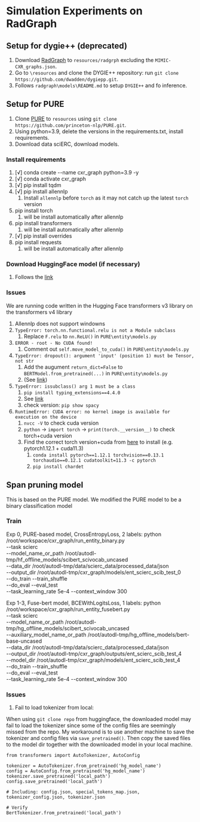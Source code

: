 # Simulation Experiments on RadGraph

## Setup for dygie++ (deprecated)

1. Download [RadGraph](https://physionet.org/content/radgraph/1.0.0/) to `resources/radgrph` excluding the `MIMIC-CXR_graphs.json`.
2. Go to `\resources` and clone the DYGIE++ repository: run `git clone https://github.com/dwadden/dygiepp.git`.
3. Follows `radgraph\models\README.md` to setup `DYGIE++` and fo inference.

## Setup for PURE

1. Clone [PURE](https://github.com/princeton-nlp/PURE) to `resources` using `git clone https://github.com/princeton-nlp/PURE.git`.
2. Using python=3.9, delete the versions in the requirements.txt, install requirements.
3. Download data sciERC, download models.

### Install requirements

1. [√] conda create --name cxr_graph python=3.9 -y
2. [√] conda activate cxr_graph
3. [√] pip install tqdm
4. [√] pip install allennlp
   1. Install `allennlp` before `torch` as it may not catch up the latest `torch` version
5. pip install torch
   1. will be install automatically after allennlp
6. pip install transformers
   1. will be install automatically after allennlp
7. [√] pip install overrides
8. pip install requests
   1. will be install automatically after allennlp

### Download HuggingFace model (if necessary)

1. Follows the [link](https://huggingface.co/docs/transformers/installation#offline-mode)


### Issues

We are running code written in the Hugging Face transformers v3 library on the transformers v4 library

1. Allennlp does not support windowns
2. `TypeError: torch.nn.functional.relu is not a Module subclass`
   1. Replace `F.relu` to `nn.ReLU()` in `PURE\entity\models.py`
3. `ERROR - root - No CUDA found!`
   1. Comment out `self.move_model_to_cuda()` in `PURE\entity\models.py`
4. `TypeError: dropout(): argument 'input' (position 1) must be Tensor, not str`
   1. Add the augument `return_dict=False` to `BERTModel.from_pretrained(...)` in `PURE\entity\models.py`
   2. (See [link](https://stackoverflow.com/questions/65082243/dropout-argument-input-position-1-must-be-tensor-not-str-when-using-bert))
5. `TypeError: issubclass() arg 1 must be a class`
   1. `pip install typing_extensions==4.4.0`
   2. See [link](https://github.com/explosion/spaCy/issues/12659)
   3. check version: `pip show spacy`
6. `RuntimeError: CUDA error: no kernel image is available for execution on the device` 
   1. `nvcc -V` to check cuda version
   2. `python` -> `import torch` -> `print(torch.__version__)` to check torch+cuda version
   3. Find the correct torch version+cuda from [here](https://pytorch.org/get-started/previous-versions/) to install (e.g. pytorch1.12.1 + cuda11.3)
      1. `conda install pytorch==1.12.1 torchvision==0.13.1 torchaudio==0.12.1 cudatoolkit=11.3 -c pytorch`
      2. `pip install chardet`

## Span pruning model

This is based on the PURE model. We modified the PURE model to be a binary classification model

### Train

Exp 0, PURE-based model, CrossEntropyLoss, 2 labels:
python /root/workspace/cxr_graph/run_entity_binary.py \
   --task scierc \
   --model_name_or_path /root/autodl-tmp/hf_offline_models/scibert_scivocab_uncased \
   --data_dir /root/autodl-tmp/data/scierc_data/processed_data/json \
   --output_dir /root/autodl-tmp/cxr_graph/models/ent_scierc_scib_test_0 \
   --do_train --train_shuffle \
   --do_eval --eval_test \
   --task_learning_rate 5e-4 --context_window 300

Exp 1-3, Fuse-bert model, BCEWithLogitsLoss, 1 labels:
python /root/workspace/cxr_graph/run_entity_fusebert.py \
   --task scierc \
   --model_name_or_path /root/autodl-tmp/hg_offline_models/scibert_scivocab_uncased \
   --auxiliary_model_name_or_path /root/autodl-tmp/hg_offline_models/bert-base-uncased \
   --data_dir /root/autodl-tmp/data/scierc_data/processed_data/json \
   --output_dir /root/autodl-tmp/cxr_graph/outputs/ent_scierc_scib_test_4 \
   --model_dir /root/autodl-tmp/cxr_graph/models/ent_scierc_scib_test_4 \
   --do_train --train_shuffle \
   --do_eval --eval_test \
   --task_learning_rate 5e-4 --context_window 300


### Issues

1. Fail to load tokenizer from local:

When using `git clone repo` from huggingface, the downloaded model may fail to load the tokenizer since some of the config files are seemingly missed from the repo. My workaround is to use another machine to save the tokenizer and config files via `save_pretrained()`. Then copy the saved files to the model dir together with the downloaded model in your local machine.

```
from transformers import AutoTokenizer, AutoConfig

tokenizer = AutoTokenizer.from_pretrained('hg_model_name')
config = AutoConfig.from_pretrained('hg_model_name')
tokenizer.save_pretrained('local_path')
config.save_pretrained('local_path')

# Including: config.json, special_tokens_map.json, tokenizer_config.json, tokenizer.json

# Verify
BertTokenizer.from_pretrained('local_path')
```